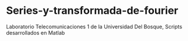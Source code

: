 # Series-y-transformada-de-fourier
Laboratorio Telecomunicaciones 1 de la Universidad Del Bosque, Scripts desarrollados en Matlab
